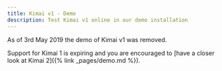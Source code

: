```yaml
---
title: Kimai v1 - Demo
description: Test Kimai v1 online in our demo installation
---
```


As of 3rd May 2019 the demo of Kimai v1 was removed. 

Support for Kimai 1 is expiring and you are encouraged to [have a closer look at Kimai 2]({% link _pages/demo.md %}).

